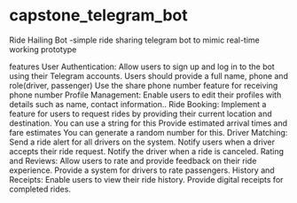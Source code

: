 # capstone_telegram_bot
Ride Hailing Bot
-simple ride sharing telegram bot to mimic real-time working prototype

features
User Authentication:
Allow users to sign up and log in to the bot using their Telegram accounts.
Users should provide a full name, phone and role(driver, passenger)
Use the share phone number feature for receiving phone number
Profile Management:
Enable users to edit their profiles with details such as name, contact information..
Ride Booking:
Implement a feature for users to request rides by providing their current location and destination.
You can use a string for this
Provide estimated arrival times and fare estimates
You can generate a random number for this.
Driver Matching:
Send a ride alert for all drivers on the system.
Notify users when a driver accepts their ride request.
Notify the driver when a ride is canceled.
Rating and Reviews:
Allow users to rate and provide feedback on their ride experience.
Provide a system for drivers to rate passengers.
History and Receipts:
Enable users to view their ride history.
Provide digital receipts for completed rides.

